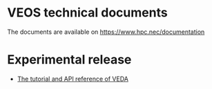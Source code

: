 VEOS technical documents
========================

The documents are available on https://www.hpc.nec/documentation

Experimental release
====================

* [The tutorial and API reference of VEDA](https://veos-sxarr-nec.github.io/veda_source/index.html)
